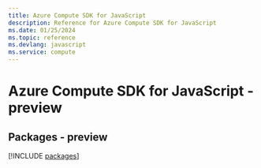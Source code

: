 ```yaml
---
title: Azure Compute SDK for JavaScript
description: Reference for Azure Compute SDK for JavaScript
ms.date: 01/25/2024
ms.topic: reference
ms.devlang: javascript
ms.service: compute
---
```

# Azure Compute SDK for JavaScript - preview
## Packages - preview
[!INCLUDE [packages](compute-index.md)]